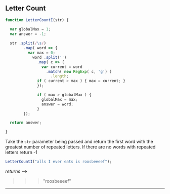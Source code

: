 ## Letter Count

```js
function LetterCountI(str) {

  var globalMax = 1;
  var answer = -1;
 
  str .split(/\s/)
        .map( word => {
          var max = 0;
            word .split('')
              .map( c => {
                var current = word
                  .match( new RegExp( c, 'g') )
                    .length;
              if ( current > max ) { max = current; }
              });

              if ( max > globalMax ) {
                globalMax = max;
                answer = word;
              }                     
        });

  return answer;

}
```

Take the `str` parameter being passed and return the first word with the greatest number of repeated letters. If there are no words with repeated letters return -1

```js
LetterCountI("alls I ever eats is roosbeeeef");
```

*returns* -->
>>>"roosbeeeef"

___
